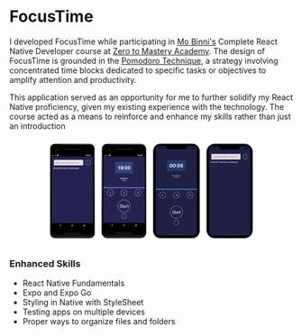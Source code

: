 # FocusTime

I developed FocusTime while participating in [Mo Binni's](https://zerotomastery.io/about/instructor/mo-binni/) Complete React Native Developer course at [Zero to Mastery Academy](https://academy.zerotomastery.io/). The design of FocusTime is grounded in the [Pomodoro Technique](https://francescocirillo.com/pages/pomodoro-technique), a strategy involving concentrated time blocks dedicated to specific tasks or objectives to amplify attention and productivity.

This application served as an opportunity for me to further solidify my React Native proficiency, given my existing experience with the technology. The course acted as a means to reinforce and enhance my skills rather than just an introduction
<p align="center">
  <img src="https://github.com/andrebeolchi/FocusTime/blob/main/FocusTime.png" width="75%">
</p>

### Enhanced Skills
* React Native Fundamentals
* Expo and Expo Go
* Styling in Native with StyleSheet
* Testing apps on multiple devices
* Proper ways to organize files and folders
